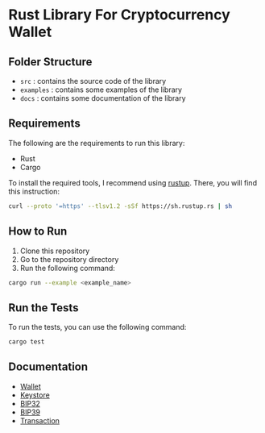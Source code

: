 # Rust Library For Cryptocurrency Wallet

## Folder Structure

- `src` : contains the source code of the library
- `examples` : contains some examples of the library
- `docs` : contains some documentation of the library

## Requirements

The following are the requirements to run this library:

- Rust
- Cargo

To install the required tools, I recommend using [rustup](https://rustup.rs/).
There, you will find this instruction:

```bash
curl --proto '=https' --tlsv1.2 -sSf https://sh.rustup.rs | sh
```

## How to Run

1. Clone this repository
2. Go to the repository directory
3. Run the following command:

```bash
cargo run --example <example_name>
```

## Run the Tests

To run the tests, you can use the following command:

```bash
cargo test
```

## Documentation

- [Wallet](docs/wallet.md)
- [Keystore](docs/keystore.md)
- [BIP32](docs/bip32.md)
- [BIP39](docs/bip39.md)
- [Transaction](docs/transaction.md)
